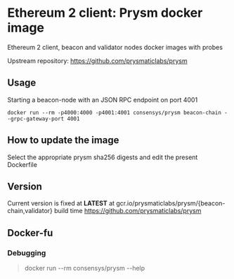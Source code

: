 # Ethereum 2 client: Prysm docker image

Ethereum 2 client, beacon and validator nodes docker images with probes

Upstream repository: https://github.com/prysmaticlabs/prysm

## Usage

Starting a beacon-node with an JSON RPC endpoint on port 4001

 ```docker run --rm -p4000:4000 -p4001:4001 consensys/prysm beacon-chain --grpc-gateway-port 4001```

## How to update the image

Select the appropriate prysm sha256 digests and edit the present Dockerfile

## Version

Current version is fixed at **LATEST** at gcr.io/prysmaticlabs/prysm/{beacon-chain,validator} build time https://github.com/prysmaticlabs/prysm

## Docker-fu

### Debugging

> docker run --rm consensys/prysm --help
